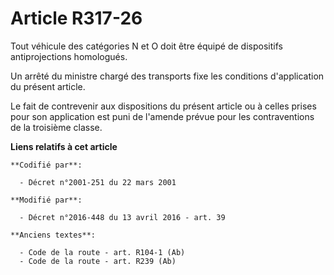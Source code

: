 # Article R317-26

Tout véhicule des catégories N et O doit être équipé de dispositifs antiprojections homologués. 

Un arrêté du ministre chargé des transports fixe les conditions d'application du présent article.

Le fait de contrevenir aux dispositions du présent article ou à celles prises pour son application est puni de l'amende
prévue pour les contraventions de la troisième classe.

**Liens relatifs à cet article**

	**Codifié par**:

	  - Décret n°2001-251 du 22 mars 2001

	**Modifié par**:

	  - Décret n°2016-448 du 13 avril 2016 - art. 39

	**Anciens textes**:

	  - Code de la route - art. R104-1 (Ab)
	  - Code de la route - art. R239 (Ab)

